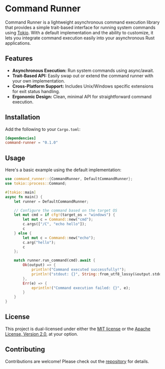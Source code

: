 # Command Runner

Command Runner is a lightweight asynchronous command execution library that provides a simple trait-based interface for running system commands using [Tokio](https://tokio.rs). With a default implementation and the ability to customize, it lets you integrate command execution easily into your asynchronous Rust applications.

## Features

- **Asynchronous Execution:** Run system commands using async/await.
- **Trait-Based API:** Easily swap out or extend the command runner with your own implementation.
- **Cross-Platform Support:** Includes Unix/Windows specific extensions for exit status handling.
- **Ergonomic Design:** Clean, minimal API for straightforward command execution.

## Installation

Add the following to your `Cargo.toml`:

```toml
[dependencies]
command-runner = "0.1.0"
```

## Usage

Here's a basic example using the default implementation:

```rust
use command_runner::{CommandRunner, DefaultCommandRunner};
use tokio::process::Command;

#[tokio::main]
async fn main() {
    let runner = DefaultCommandRunner;

    // Configure the command based on the target OS
    let mut cmd = if cfg!(target_os = "windows") {
        let mut c = Command::new("cmd");
        c.args(["/C", "echo hello"]);
        c
    } else {
        let mut c = Command::new("echo");
        c.arg("hello");
        c
    };

    match runner.run_command(cmd).await {
        Ok(output) => {
            println!("Command executed successfully!");
            println!("stdout: {}", String::from_utf8_lossy(&output.stdout));
        },
        Err(e) => {
            eprintln!("Command execution failed: {}", e);
        }
    }
}
```

## License

This project is dual-licensed under either the [MIT license](LICENSE-MIT) or the [Apache License, Version 2.0](LICENSE-APACHE), at your option.

## Contributing

Contributions are welcome! Please check out the [repository](https://github.com/klebs6/klebs-general) for details.

